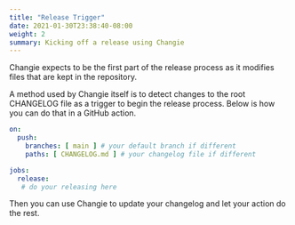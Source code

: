 ```yaml
---
title: "Release Trigger"
date: 2021-01-30T23:38:40-08:00
weight: 2
summary: Kicking off a release using Changie
---
```


Changie expects to be the first part of the release process as it modifies files
that are kept in the repository.

A method used by Changie itself is to detect changes to the root CHANGELOG file
as a trigger to begin the release process.
Below is how you can do that in a GitHub action.

```yaml
on:
  push:
    branches: [ main ] # your default branch if different
    paths: [ CHANGELOG.md ] # your changelog file if different

jobs:
  release:
   # do your releasing here
```

Then you can use Changie to update your changelog and let your action do the rest.
